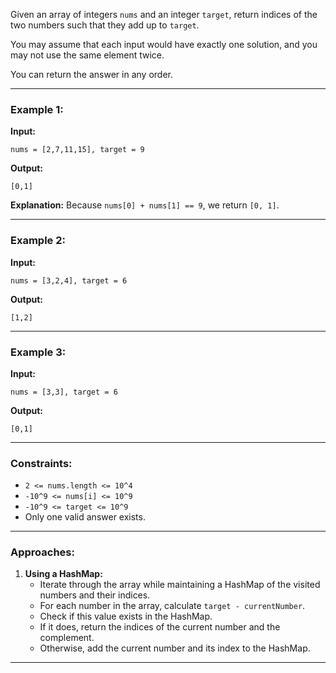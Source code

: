 Given an array of integers `nums` and an integer `target`, return indices of the two numbers such that they add up to `target`.

You may assume that each input would have exactly one solution, and you may not use the same element twice.

You can return the answer in any order.

---

### Example 1:

**Input:**
```plaintext
nums = [2,7,11,15], target = 9
```

**Output:**
```plaintext
[0,1]
```

**Explanation:**
Because `nums[0] + nums[1] == 9`, we return `[0, 1]`.

---

### Example 2:

**Input:**
```plaintext
nums = [3,2,4], target = 6
```

**Output:**
```plaintext
[1,2]
```

---

### Example 3:

**Input:**
```plaintext
nums = [3,3], target = 6
```

**Output:**
```plaintext
[0,1]
```

---

### Constraints:

- `2 <= nums.length <= 10^4`
- `-10^9 <= nums[i] <= 10^9`
- `-10^9 <= target <= 10^9`
- Only one valid answer exists.

---

### Approaches:

1. **Using a HashMap:**
   - Iterate through the array while maintaining a HashMap of the visited numbers and their indices.
   - For each number in the array, calculate `target - currentNumber`.
   - Check if this value exists in the HashMap.
   - If it does, return the indices of the current number and the complement.
   - Otherwise, add the current number and its index to the HashMap.

---
